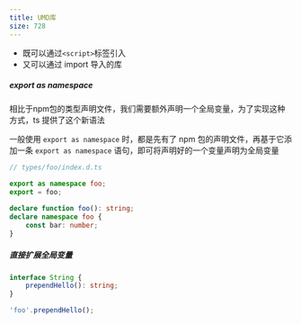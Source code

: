 ```yaml
---
title: UMD库
size: 728
---
```

- 既可以通过`<script>`标签引入
- 又可以通过 import 导入的库

##### export as namespace

相比于npm包的类型声明文件，我们需要额外声明一个全局变量，为了实现这种方式，ts 提供了这个新语法

一般使用 `export as namespace` 时，都是先有了 npm 包的声明文件，再基于它添加一条 `export as namespace` 语句，即可将声明好的一个变量声明为全局变量

```typescript
// types/foo/index.d.ts

export as namespace foo;
export = foo;

declare function foo(): string;
declare namespace foo {
    const bar: number;
}
```

##### 直接扩展全局变量

```typescript
interface String {
    prependHello(): string;
}

'foo'.prependHello();
```

